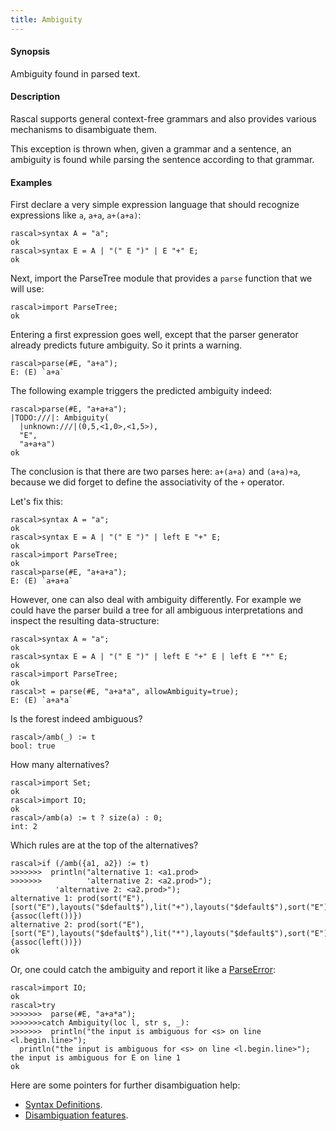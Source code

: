 ```yaml
---
title: Ambiguity
---
```


#### Synopsis

Ambiguity found in parsed text. 

#### Description

Rascal supports general context-free grammars and also provides
various mechanisms to disambiguate them.

This exception is thrown when, given a grammar and a sentence,
an ambiguity is found while parsing the sentence according to that grammar.

#### Examples

First declare a very simple expression language that should
recognize expressions like `a`, `a+a`, `a+(a+a)`:

```rascal-shell 
rascal>syntax A = "a";
ok
rascal>syntax E = A | "(" E ")" | E "+" E;
ok
```
Next, import the ParseTree module that provides a `parse` function that we will use:

```rascal-shell ,continue
rascal>import ParseTree;
ok
```
Entering a first expression goes well, except that the parser generator already predicts future ambiguity. So it prints a warning.

```rascal-shell -error,continue
rascal>parse(#E, "a+a");
E: (E) `a+a`
```

The following example triggers the predicted ambiguity indeed:

```rascal-shell ,continue,errors
rascal>parse(#E, "a+a+a");
|TODO:///|: Ambiguity(
  |unknown:///|(0,5,<1,0>,<1,5>),
  "E",
  "a+a+a")
ok
```
The conclusion is that there are two parses here: `a+(a+a)` and `(a+a)+a`, 
because we did forget to define the associativity of the `+` operator.

Let's fix this:

```rascal-shell ,errors
rascal>syntax A = "a";
ok
rascal>syntax E = A | "(" E ")" | left E "+" E;
ok
rascal>import ParseTree;
ok
rascal>parse(#E, "a+a+a");
E: (E) `a+a+a`
```

However, one can also deal with ambiguity differently. For example we could have the parser build a tree
for all ambiguous interpretations and inspect the resulting data-structure:

```rascal-shell ,errors
rascal>syntax A = "a";
ok
rascal>syntax E = A | "(" E ")" | left E "+" E | left E "*" E;
ok
rascal>import ParseTree;
ok
rascal>t = parse(#E, "a+a*a", allowAmbiguity=true);
E: (E) `a+a*a`
```
Is the forest indeed ambiguous?
```rascal-shell
rascal>/amb(_) := t
bool: true
```
How many alternatives?
```rascal-shell
rascal>import Set;
ok
rascal>import IO;
ok
rascal>/amb(a) := t ? size(a) : 0; 
int: 2
```
Which rules are at the top of the alternatives?
```rascal-shell
rascal>if (/amb({a1, a2}) := t) 
>>>>>>>  println("alternative 1: <a1.prod>
>>>>>>>          'alternative 2: <a2.prod>");
          'alternative 2: <a2.prod>");
alternative 1: prod(sort("E"),[sort("E"),layouts("$default$"),lit("+"),layouts("$default$"),sort("E")],{assoc(left())})
alternative 2: prod(sort("E"),[sort("E"),layouts("$default$"),lit("*"),layouts("$default$"),sort("E")],{assoc(left())})
ok
```

Or, one could catch the ambiguity and report it like a [ParseError](../../../RunTimeErrors/RuntimeExceptions/ParseError):

```rascal-shell ,continue
rascal>import IO;
ok
rascal>try 
>>>>>>>  parse(#E, "a+a*a");
>>>>>>>catch Ambiguity(loc l, str s, _): 
>>>>>>>  println("the input is ambiguous for <s> on line <l.begin.line>");
  println("the input is ambiguous for <s> on line <l.begin.line>");
the input is ambiguous for E on line 1
ok
```

Here are some pointers for further disambiguation help:

* [Syntax Definitions](../../../Rascal/Declarations/SyntaxDefinition/).
* [Disambiguation features](../../../Rascal/Declarations/SyntaxDefinition/Disambiguation/).

